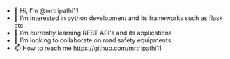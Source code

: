 - 👋 Hi, I’m @mrtripathi11
- 👀 I’m interested in python development and its frameworks such as flask etc.
- 🌱 I’m currently learning REST API's and its applications
- 💞️ I’m looking to collaborate on road safety equipments
- 📫 How to reach me https://github.com/mrtripathi11

<!---
mrtripathi11/mrtripathi11 is a ✨ special ✨ repository because its `README.md` (this file) appears on your GitHub profile.
You can click the Preview link to take a look at your changes.
--->
